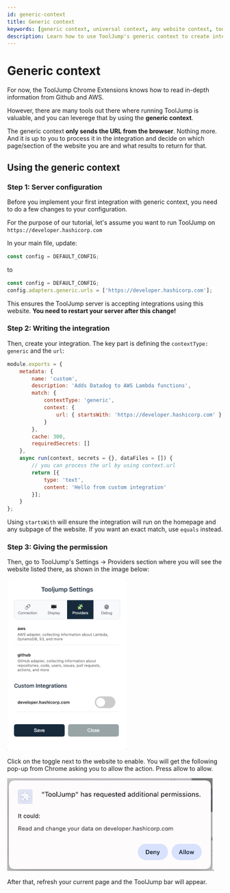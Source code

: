 ```yaml
---
id: generic-context
title: Generic context
keywords: [generic context, universal context, any website context, tooljump generic, context matching]
description: Learn how to use ToolJump's generic context to create integrations that work on any website or tool, not just specific platforms like GitHub or AWS.
---
```


# Generic context

For now, the ToolJump Chrome Extensions knows how to read in-depth information from Github and AWS.

However, there are many tools out there where running ToolJump is valuable, and you can leverege that by using the **generic context**.

The generic context **only sends the URL from the browser**. Nothing more. And it is up to you to process it in the integration and decide on which page/section of the website you are and what results to return for that.

## Using the generic context

### Step 1: Server configuration

Before you implement your first integration with generic context, you need to do a few changes to your configuration.

For the purpose of our tutorial, let's assume you want to run ToolJump on `https://developer.hashicorp.com`

In your main file, update:
```javascript
const config = DEFAULT_CONFIG;
```
to
```javascript
const config = DEFAULT_CONFIG;
config.adapters.generic.urls = ['https://developer.hashicorp.com'];
```

This ensures the ToolJump server is accepting integrations using this website. **You need to restart your server after this change!**

### Step 2: Writing the integration

Then, create your integration. The key part is defining the `contextType: generic` and the `url`:

```javascript
module.exports = {
    metadata: {
        name: 'custom',
        description: 'Adds Datadog to AWS Lambda functions',
        match: {
            contextType: 'generic',
            context: {
                url: { startsWith: 'https://developer.hashicorp.com' }
            }
        },
        cache: 300,
        requiredSecrets: []
    },
    async run(context, secrets = {}, dataFiles = []) {
        // you can process the url by using context.url
        return [{
            type: 'text',
            content: 'Hello from custom integration'
        }];
    }
};
```
Using `startsWith` will ensure the integration will run on the homepage and any subpage of the website. If you want an exact match, use `equals` instead.

### Step 3: Giving the permission

Then, go to ToolJump's Settings -> Providers section where you will see the website listed there, as shown in the image below:

<img src="/img/generic-context-settings.png" alt="ToolJump Providers Settings showing generic context website" width="280px" />

Click on the toggle next to the website to enable. You will get the following pop-up from Chrome asking you to allow the action. Press allow to allow.

<img src="/img/generic-context-allow.png" alt="ToolJump Providers Settings showing generic context website" width="480px" />.

After that, refresh your current page and the ToolJump bar will appear.